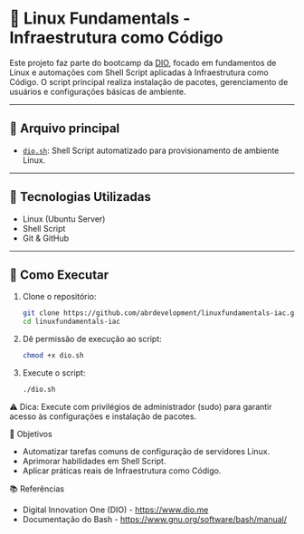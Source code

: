 # 🐧 Linux Fundamentals - Infraestrutura como Código

Este projeto faz parte do bootcamp da [DIO](https://www.dio.me), focado em fundamentos de Linux e automações com Shell Script aplicadas à Infraestrutura como Código. O script principal realiza instalação de pacotes, gerenciamento de usuários e configurações básicas de ambiente.

---

## 📁 Arquivo principal

- [`dio.sh`](https://github.com/abrdevelopment/linuxfundamentals-iac/blob/main/dio.sh): Shell Script automatizado para provisionamento de ambiente Linux.

---

## 🧰 Tecnologias Utilizadas

- Linux (Ubuntu Server)
- Shell Script
- Git & GitHub

---

## 🚀 Como Executar

1. Clone o repositório:
   ```bash
   git clone https://github.com/abrdevelopment/linuxfundamentals-iac.git
   cd linuxfundamentals-iac

2. Dê permissão de execução ao script:
   ```bash
   chmod +x dio.sh

3. Execute o script:
   ```bash
   ./dio.sh
⚠️ Dica: Execute com privilégios de administrador (sudo) para garantir acesso às configurações e instalação de pacotes.

🎯 Objetivos
- Automatizar tarefas comuns de configuração de servidores Linux.
- Aprimorar habilidades em Shell Script.
- Aplicar práticas reais de Infraestrutura como Código.

📚 Referências
- Digital Innovation One (DIO) - https://www.dio.me
- Documentação do Bash - https://www.gnu.org/software/bash/manual/
